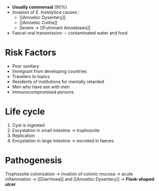 - **Usually commensal** (90%)
- Invasion of *E. histolytica* causes :
	- [[Amoebic Dysentery]]
	- [[Amoebic Colitis]]
	- Severe -> [[Fulminant Amoebiasis]]
- Faecal-oral transmission -- contaminated water and food 

# Risk Factors
- Poor sanitary
- Immigrant from developing countries
- Travelers to topics
- Residents of institutions for mentally retarded
- Men who have sex with men
- Immunocompromised persons

# Life cycle
1. Cyst is ingested 
2. Excystation in small intestine -> trophozoite
3. Replication
4. Encystation in large intestine -> excreted in faeces

# Pathogenesis
Trophozoite colonization -> invation of colonic mucosa -> acute inflammation -> [[Diarrhoea]] and [[Amoebic Dysentery]] -> **Flask-shaped ulcer**